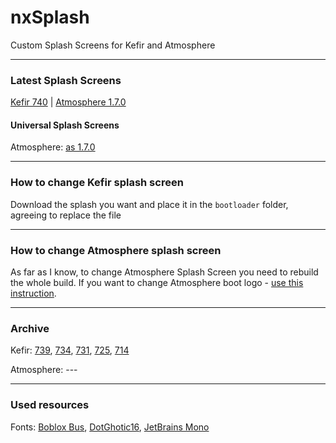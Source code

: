 # nxSplash
Custom Splash Screens for Kefir and Atmosphere

---
### Latest Splash Screens
[Kefir 740](https://raw.githubusercontent.com/qnezor/nxSplash/main/kefir/740/bootlogo_kefir.bmp) | [Atmosphere 1.7.0](https://raw.githubusercontent.com/qnezor/nxSplash/main/atmosphere/1.7.0/splash.png)

#### Universal Splash Screens
Atmosphere: [as 1.7.0](https://raw.githubusercontent.com/qnezor/nxSplash/main/atmosphere/universal/170.png)

---
### How to change Kefir splash screen
Download the splash you want and place it in the `bootloader` folder, agreeing to replace the file

---
### How to change Atmosphere splash screen
As far as I know, to change Atmosphere Splash Screen you need to rebuild the whole build.
If you want to change Atmosphere boot logo - [use this instruction](https://4pda.to/forum/index.php?showtopic=900987&st=59720#entry129928444).

---
### Archive
Kefir: [739](https://raw.githubusercontent.com/qnezor/nxSplash/main/kefir/739/bootlogo_kefir.bmp), [734](https://raw.githubusercontent.com/qnezor/nxSplash/main/kefir/734/bootlogo_kefir.bmp), [731](https://raw.githubusercontent.com/qnezor/nxSplash/main/kefir/731/bootlogo_kefir.bmp), [725](https://raw.githubusercontent.com/qnezor/nxSplash/main/kefir/725/bootlogo_kefir.bmp), [714](https://raw.githubusercontent.com/qnezor/nxSplash/main/kefir/714/bootlogo_kefir.bmp)

Atmosphere: ---

---
### Used resources
Fonts: [Boblox Bus](https://fontstruct.com/fontstructions/show/2319488/boblox-bus-typeface), [DotGhotic16](https://fonts.google.com/specimen/DotGothic16), [JetBrains Mono](https://fonts.google.com/specimen/JetBrains+Mono)

